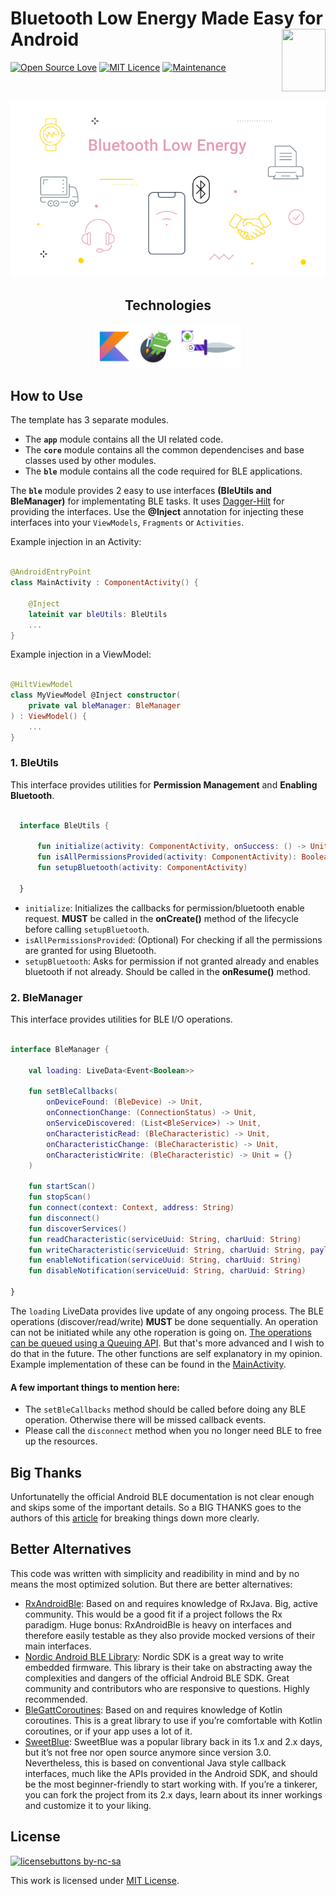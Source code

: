 # Bluetooth Low Energy Made Easy for Android <img src="https://upload.wikimedia.org/wikipedia/commons/thumb/d/da/Bluetooth.svg/1342px-Bluetooth.svg.png" width="70" height="100" align="right"/> 
[![Open Source Love](https://badges.frapsoft.com/os/v2/open-source.svg?v=103)](https://github.com/ellerbrock/open-source-badges/) [![MIT Licence](https://badges.frapsoft.com/os/mit/mit.svg?v=103)](https://opensource.org/licenses/GPL-3.0/) [![Maintenance](https://img.shields.io/badge/Maintained%3F-yes-green.svg)](https://GitHub.com/Naereen/StrapDown.js/graphs/commit-activity)

<br>

<p align="center">
  <img src="ble.png"/>
</p>


<h2 align="center">Technologies</h3>

<p align="center">
  <img src="technologies.png" height="70"/>
</p>

## How to Use
The template has 3 separate modules. 
  - The **`app`** module contains all the UI related code.
  - The **`core`** module contains all the common dependencises and base classes used by other modules.
  - The **`ble`** module contains all the code required for BLE applications.
  
The **`ble`** module provides 2 easy to use interfaces **(BleUtils and BleManager)** for implementating BLE tasks. It uses [Dagger-Hilt](https://developer.android.com/training/dependency-injection/hilt-android) for providing the interfaces. Use the **@Inject** annotation for injecting these interfaces into your `ViewModels`, `Fragments` or `Activities`.

Example injection in an Activity:
``` kotlin

@AndroidEntryPoint
class MainActivity : ComponentActivity() {

    @Inject
    lateinit var bleUtils: BleUtils
    ...
}

```

Example injection in a ViewModel:
``` kotlin

@HiltViewModel
class MyViewModel @Inject constructor(
    private val bleManager: BleManager
) : ViewModel() {
    ...
}

```


### 1. BleUtils
This interface provides utilities for **Permission Management** and **Enabling Bluetooth**.

``` kotlin

  interface BleUtils {

      fun initialize(activity: ComponentActivity, onSuccess: () -> Unit)
      fun isAllPermissionsProvided(activity: ComponentActivity): Boolean
      fun setupBluetooth(activity: ComponentActivity)

  }

```
  - `initialize`: Initializes the callbacks for permission/bluetooth enable request. **MUST** be called in the **onCreate()** method of the lifecycle before calling `setupBluetooth`.
  - `isAllPermissionsProvided`: (Optional) For checking if all the permissions are granted for using Bluetooth.
  - `setupBluetooth`: Asks for permission if not granted already and enables bluetooth if not already. Should be called in the **onResume()** method.


### 2. BleManager
This interface provides utilities for BLE I/O operations.

``` kotlin

interface BleManager {

    val loading: LiveData<Event<Boolean>>

    fun setBleCallbacks(
        onDeviceFound: (BleDevice) -> Unit,
        onConnectionChange: (ConnectionStatus) -> Unit,
        onServiceDiscovered: (List<BleService>) -> Unit,
        onCharacteristicRead: (BleCharacteristic) -> Unit,
        onCharacteristicChange: (BleCharacteristic) -> Unit,
        onCharacteristicWrite: (BleCharacteristic) -> Unit = {}
    )

    fun startScan()
    fun stopScan()
    fun connect(context: Context, address: String)
    fun disconnect()
    fun discoverServices()
    fun readCharacteristic(serviceUuid: String, charUuid: String)
    fun writeCharacteristic(serviceUuid: String, charUuid: String, payload: ByteArray)
    fun enableNotification(serviceUuid: String, charUuid: String)
    fun disableNotification(serviceUuid: String, charUuid: String)

}

```

The `loading` LiveData provides live update of any ongoing process. The BLE operations (discover/read/write) **MUST** be done sequentially. An operation can not be initiated while any othe roperation is going on. [The operations can be queued using a Queuing API](https://punchthrough.com/android-ble-guide/#:~:text=device%20from%20there.-,Implementing%20a%20basic%20queuing%20mechanism,-In%20this%20section). But that's more advanced and I wish to do that in the future.
The other functions are self explanatory in my opinion. Example implementation of these can be found in the [MainActivity](https://github.com/atick-faisal/BLE-Starter-Android/blob/main/app/src/main/kotlin/dev/atick/compose/MainActivity.kt).

#### A few important things to mention here:
  - The `setBleCallbacks` method should be called before doing any BLE operation. Otherwise there will be missed callback events.
  - Please call the `disconnect` method when you no longer need BLE to free up the resources.


## Big Thanks
Unfortunatelly the official Android BLE documentation is not clear enough and skips some of the important details. So a BIG THANKS goes to the authors of this [article](https://punchthrough.com/android-ble-guide) for breaking things down more clearly.

## Better Alternatives
This code was written with simplicity and readibility in mind and by no means the most optimized solution. But there are better alternatives:

  - [RxAndroidBle](http://polidea.github.io/RxAndroidBle/): Based on and requires knowledge of RxJava. Big, active community. This would be a good fit if a project follows the Rx paradigm. Huge bonus: RxAndroidBle is heavy on interfaces and therefore easily testable as they also provide mocked versions of their main interfaces.
  - [Nordic Android BLE Library](https://github.com/NordicSemiconductor/Android-BLE-Library): Nordic SDK is a great way to write embedded firmware. This library is their take on abstracting away the complexities and dangers of the official Android BLE SDK. Great community and contributors who are responsive to questions. Highly recommended.
  - [BleGattCoroutines](https://github.com/Beepiz/BleGattCoroutines): Based on and requires knowledge of Kotlin coroutines. This is a great library to use if you’re comfortable with Kotlin coroutines, or if your app uses a lot of it.
  - [SweetBlue](https://github.com/iDevicesInc/SweetBlue): SweetBlue was a popular library back in its 1.x and 2.x days, but it’s not free nor open source anymore since version 3.0. Nevertheless, this is based on conventional Java style callback interfaces, much like the APIs provided in the Android SDK, and should be the most beginner-friendly to start working with. If you’re a tinkerer, you can fork the project from its 2.x days, learn about its inner workings and customize it to your liking.


## License
[![licensebuttons by-nc-sa](https://licensebuttons.net/l/by-nc-sa/3.0/88x31.png)](https://creativecommons.org/licenses/by-nc-sa/4.0)

This work is licensed under [MIT License](https://github.com/atick-faisal/BLE-Starter-Android/blob/master/LICENSE).
















